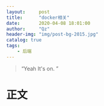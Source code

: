 ```yaml
---
layout:     post
title:      "docker相关"
date:       2020-04-08 18:01:00
author:     "Qz"
header-img: "img/post-bg-2015.jpg"
catalog: true
tags:
    - 后端
---
```


> “Yeah It's on. ”
>
> 


# 正文

